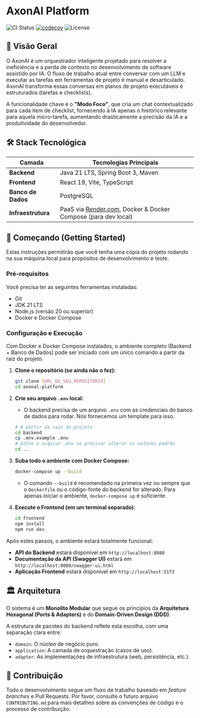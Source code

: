 # AxonAI Platform

![CI Status](https://img.shields.io/badge/CI-Pending-yellow)
[![codecov](https://codecov.io/github/danilofranco1990/axonai-platform/graph/badge.svg?token=L1CTD2VTGM)](https://codecov.io/github/danilofranco1990/axonai-platform)
![License](https://img.shields.io/badge/License-MIT-blue)

## 🎯 Visão Geral

O AxonAI é um orquestrador inteligente projetado para resolver a ineficiência e a perda de contexto no desenvolvimento de software assistido por IA. O fluxo de trabalho atual entre conversar com um LLM e executar as tarefas em ferramentas de projeto é manual e desarticulado. AxonAI transforma essas conversas em planos de projeto executáveis e estruturados (tarefas e checklists).

A funcionalidade chave é o **"Modo Foco"**, que cria um chat contextualizado para cada item de checklist, fornecendo à IA apenas o histórico relevante para aquela micro-tarefa, aumentando drasticamente a precisão da IA e a produtividade do desenvolvedor.

## 🛠️ Stack Tecnológica

| Camada          | Tecnologias Principais                                                                   |
| --------------- | ---------------------------------------------------------------------------------------- |
| **Backend** | Java 21 LTS, Spring Boot 3, Maven                        |
| **Frontend** | React 19, Vite, TypeScript                                         |
| **Banco de Dados** | PostgreSQL                                                                    |
| **Infraestrutura** | PaaS via [Render.com](https://render.com), Docker & Docker Compose (para dev local) |

## 🚀 Começando (Getting Started)

Estas instruções permitirão que você tenha uma cópia do projeto rodando na sua máquina local para propósitos de desenvolvimento e teste.

### Pré-requisitos

Você precisa ter as seguintes ferramentas instaladas:

* Git
* JDK 21 LTS
* Node.js (versão 20 ou superior)
* Docker e Docker Compose

### Configuração e Execução

Com Docker e Docker Compose instalados, o ambiente completo (Backend + Banco de Dados) pode ser iniciado com um único comando a partir da raiz do projeto.

1.  **Clone o repositório (se ainda não o fez):**
    ```bash
    git clone [URL_DO_SEU_REPOSITORIO]
    cd axonal-platform
    ```

2.  **Crie seu arquivo `.env` local:**
    * O backend precisa de um arquivo `.env` com as credenciais do banco de dados para rodar. Nós fornecemos um template para isso.
    ```bash
    # A partir da raiz do projeto
    cd backend
    cp .env.example .env
    # Edite o arquivo .env se precisar alterar os valores padrão
    cd ..
    ```

3.  **Suba todo o ambiente com Docker Compose:**
    ```bash
    docker-compose up --build
    ```
    * O comando `--build` é recomendado na primeira vez ou sempre que o `Dockerfile` ou o código-fonte do backend for alterado. Para apenas iniciar o ambiente, `docker-compose up` é suficiente.

4.  **Execute o Frontend (em um terminal separado):**
    ```bash
    cd frontend
    npm install
    npm run dev
    ```

Após estes passos, o ambiente estará totalmente funcional:

* **API do Backend** estará disponível em `http://localhost:8080`
* **Documentação da API (Swagger UI)** estará em `http://localhost:8080/swagger-ui.html`
* **Aplicação Frontend** estará disponível em `http://localhost:5173`

## 🏛️ Arquitetura

O sistema é um **Monolito Modular** que segue os princípios da **Arquitetura Hexagonal (Ports & Adapters)** e do **Domain-Driven Design (DDD)**.

A estrutura de pacotes do backend reflete esta escolha, com uma separação clara entre:
* `domain`: O núcleo de negócio puro.
* `application`: A camada de orquestração (casos de uso).
* `adapter`: As implementações de infraestrutura (web, persistência, etc.).

## 🤝 Contribuição

Todo o desenvolvimento segue um fluxo de trabalho baseado em *feature branches* e Pull Requests. Por favor, consulte o futuro arquivo `CONTRIBUTING.md` para mais detalhes sobre as convenções de código e o processo de contribuição.
